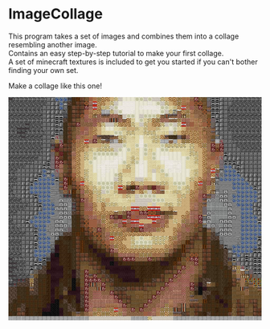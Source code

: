 # ImageCollage

This program takes a set of images and combines them into a collage resembling another image.  
Contains an easy step-by-step tutorial to make your first collage.  
A set of minecraft textures is included to get you started if you can't bother finding your own set.

Make a collage like this one!

![The Wok](https://github.com/Pippepot/ImageCollage/blob/main/Images/RecreatedImages/TheWok.png)
